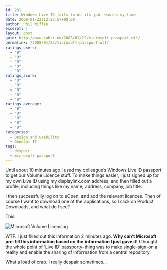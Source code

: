 ```yaml
---
id: 201
title: Windows Live ID fails to do its job, wastes my time
date: 2008-01-22T12:22:57+00:00
author: Phil Wiffen
excerpt: |
layout: post
guid: http://www.kabri.uk/2008/01/22/microsoft-passport-wtf/
permalink: /2008/01/22/microsoft-passport-wtf/
ratings_users:
  - "0"
  - "0"
  - "0"
  - "0"
  - "0"
ratings_score:
  - "0"
  - "0"
  - "0"
  - "0"
  - "0"
ratings_average:
  - "0"
  - "0"
  - "0"
  - "0"
  - "0"
categories:
  - Design and Usability
  - General IT
tags:
  - despair
  - microsoft passport
---
```

Until about 10 minutes ago I used my colleague&#8217;s Windows Live ID passport to get our Volume Licence stuff. To make things easier, I just signed up for my own Live ID using my displaylink.com address, and then filled out a profile, including things like my name, address, company, job title. 

I then successfully log on to eOpen, and add the relevant licences. Then of course I want to download one of the applications, so I click on Product Downloads, and what do I see? 

This:

![Microsoft Volume Licensing](http://www.kabri.uk/wp-content/uploads/2008/01/2008-01-22_105248.png) 

WTF. I just filled out this information 2 minutes ago. **Why can&#8217;t Microsoft pre-fill this information based on the information I just gave it!** I thought the whole point of &#8216;Live ID&#8217; passporty-thing was to make single-sign-on a reality and enable the sharing of information from a central repository. 

What a load of crap. I really despair sometimes&#8230;
